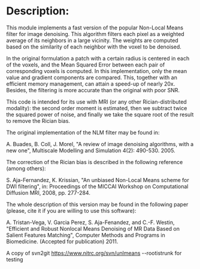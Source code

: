 
Description:
=============
This module implements a fast version of the popular Non-Local Means filter for image denoising. This algorithm filters each pixel as a weighted average of its neighbors in a large vicinity. The weights are computed based on the similarity of each neighbor with the voxel to be denoised.

In the original formulation a patch with a certain radius is centered in each of the voxels, and the Mean Squared Error between each pair of corresponding voxels is computed. In this implementation, only the mean value and gradient components are compared. This, together with an efficient memory management, can attain a speed-up of nearly 20x. Besides, the filtering is more accurate than the original with poor SNR.

This code is intended for its use with MRI (or any other Rician-distributed modality): the second order moment is estimated, then we subtract twice the squared power of noise, and finally we take the square root of the result to remove the Rician bias.

The original implementation of the NLM filter may be found in:

   A. Buades, B. Coll, J. Morel, "A review of image denoising algorithms, with a new one", Multiscale Modelling and Simulation 4(2): 490-530. 2005.

The correction of the Rician bias is described in the following reference (among others):

   S. Aja-Fernandez, K. Krissian, "An unbiased Non-Local Means scheme for DWI filtering", in: Proceedings of the MICCAI Workshop on Computational Diffusion MRI, 2008, pp. 277-284.

The whole description of this version may be found in the following paper (please, cite it if you are willing to use this software):

   A. Tristan-Vega, V. Garcia Perez, S. Aja-Fenandez, and C.-F. Westin, "Efficient and Robust Nonlocal Means Denoising of MR Data Based on Salient Features Matching", Computer Methods and Programs in Biomedicine. (Accepted for publication) 2011.

A copy of svn2git https://www.nitrc.org/svn/unlmeans --rootistrunk for testing

